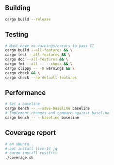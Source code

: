 ## Building
```bash
cargo build --release
```

## Testing
```bash
# Must have no warnings/errors to pass CI
cargo build --all-features && \
cargo test --all-features && \
cargo doc --all-features && \
cargo fmt --all -- --check && \
cargo clippy -- -D warnings && \
cargo check && \
cargo check --no-default-features
```

## Performance
```bash
# Set a baseline
cargo bench -- --save-baseline baseline
# Implement changes and compare against baseline
cargo bench -- --baseline baseline
```

## Coverage report
```bash
# on ubuntu..
# apt install llvm-14 jq
# cargo install rustfilt
./coverage.sh
```
